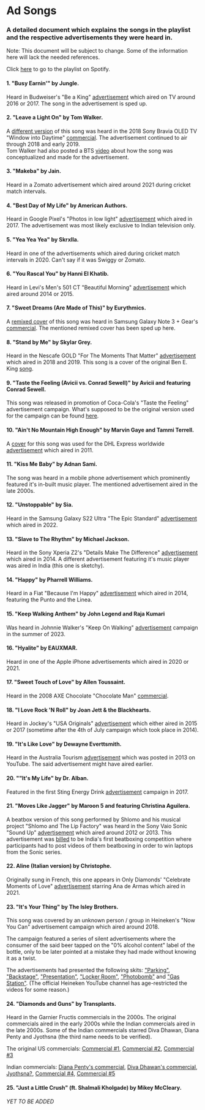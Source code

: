 # Ad Songs
### A detailed document which explains the songs in the playlist and the respective advertisements they were heard in.

Note: This document will be subject to change. Some of the information here will lack the needed references.

Click [here](https://open.spotify.com/playlist/2p3kZP5Hm4aFJfaqEfVwqU?si=2044aff811fd4b50) to go to the playlist on Spotify.

#### 1. "Busy Earnin'" by Jungle.
Heard in Budweiser's "Be a King" [advertisement](https://www.youtube.com/watch?v=NZuY_cV-x8Q) which aired on TV around 2016 or 2017. The song in the advertisement is sped up.

#### 2. "Leave a Light On" by Tom Walker.
A [different version](https://www.youtube.com/watch?v=NLpf3Ts2HeI) of this song was heard in the 2018 Sony Bravia OLED TV "Window into Daytime" [commercial](https://www.youtube.com/watch?v=CYMGZuufCLg). The advertisement continued to air through 2018 and early 2019.<br>
Tom Walker had also posted a BTS [video](https://www.youtube.com/watch?v=u8sRSWZKIwQ) about how the song was conceptualized and made for the advertisement.

#### 3. "Makeba" by Jain.
Heard in a Zomato advertisement which aired around 2021 during cricket match intervals.

#### 4. "Best Day of My Life" by American Authors.
Heard in Google Pixel's "Photos in low light" [advertisement](https://www.youtube.com/watch?v=NBNyyIKMhi8) which aired in 2017. The advertisement was most likely exclusive to Indian television only.

#### 5. "Yea Yea Yea" by Skrxlla.
Heard in one of the advertisements which aired during cricket match intervals in 2020. Can't say if it was Swiggy or Zomato.

#### 6. "You Rascal You" by Hanni El Khatib.
Heard in Levi's Men's 501 CT "Beautiful Morning" [advertisement](https://www.youtube.com/watch?v=6JwNYPgBhfM) which aired around 2014 or 2015.

#### 7. "Sweet Dreams (Are Made of This)" by Eurythmics.
A [remixed cover](https://www.youtube.com/watch?v=F0p-vkK4ICg) of this song was heard in Samsung Galaxy Note 3 + Gear's [commercial](https://www.youtube.com/watch?v=qVXD0ZogLR8). The mentioned remixed cover has been sped up here.

#### 8. "Stand by Me" by Skylar Grey.
Heard in the Nescafe GOLD "For The Moments That Matter" [advertisement](https://www.youtube.com/watch?v=04olB9MPGyk) which aired in 2018 and 2019. This song is a cover of the original Ben E. King [song](https://open.spotify.com/track/3SdTKo2uVsxFblQjpScoHy?si=2b7d8d6f1fe5409d).

#### 9. "Taste the Feeling (Avicii vs. Conrad Sewell)" by Avicii and featuring Conrad Sewell.
This song was released in promotion of Coca-Cola's "Taste the Feeling" advertisement campaign. What's supposed to be the original version used for the campaign can be found [here](https://www.youtube.com/watch?v=xa6mLZf5HVw).

#### 10. "Ain't No Mountain High Enough" by Marvin Gaye and Tammi Terrell.
A [cover](https://www.youtube.com/watch?v=CA1FFTAOEpI) for this song was used for the DHL Express worldwide [advertisement](https://www.youtube.com/watch?v=rAPXK-i2xgE) which aired in 2011.

#### 11. "Kiss Me Baby" by Adnan Sami.
The song was heard in a mobile phone advertisement which prominently featured it's in-built music player. The mentioned advertisement aired in the late 2000s.

#### 12. "Unstoppable" by Sia.
Heard in the Samsung Galaxy S22 Ultra "The Epic Standard" [advertisement](https://www.youtube.com/watch?v=BBlZiECq8ZA) which aired in 2022.

#### 13. "Slave to The Rhythm" by Michael Jackson.
Heard in the Sony Xperia Z2's "Details Make The Difference" [advertisement](https://www.youtube.com/watch?v=zuhWv7_Fef4) which aired in 2014. A different advertisement featuring it's music player was aired in India (this one is sketchy).

#### 14. "Happy" by Pharrell Williams.
Heard in a Fiat "Because I'm Happy" [advertisement](https://www.youtube.com/watch?v=eZvb9Kde03A) which aired in 2014, featuring the Punto and the Linea.

#### 15. "Keep Walking Anthem" by John Legend and Raja Kumari
Was heard in Johnnie Walker's "Keep On Walking" [advertisement](https://www.youtube.com/watch?v=EOmwv45cls8) campaign in the summer of 2023.

#### 16. "Hyalite" by EAUXMAR.
Heard in one of the Apple iPhone advertisements which aired in 2020 or 2021.

#### 17. "Sweet Touch of Love" by Allen Toussaint.
Heard in the 2008 AXE Chocolate "Chocolate Man" [commercial](https://www.youtube.com/watch?v=I4G3_jovoTc).

#### 18. "I Love Rock 'N Roll" by Joan Jett & the Blackhearts.
Heard in Jockey's "USA Originals" [advertisement](https://www.youtube.com/watch?v=LjbWuWFmeXs) which either aired in 2015 or 2017 (sometime after the 4th of July campaign which took place in 2014).

#### 19. "It's Like Love" by Dewayne Everttsmith.
Heard in the Australia Tourism [advertisement](https://www.youtube.com/watch?v=vUF7ja9ehIs) which was posted in 2013 on YouTube. The said advertisement might have aired earlier.

#### 20. ""It's My Life" by Dr. Alban.
Featured in the first Sting Energy Drink [advertisement](https://www.youtube.com/watch?v=JJ1ktpuwMRY) campaign in 2017.

#### 21. "Moves Like Jagger" by Maroon 5 and featuring Christina Aguilera.
A beatbox version of this song performed by Shlomo and his musical project "Shlomo and The Lip Factory" was heard in the Sony Vaio Sonic "Sound Up" [advertisement](https://www.youtube.com/watch?v=hsIGwau1sJ8) which aired around 2012 or 2013. This advertisement was [billed](https://www.campaignindia.in/video/sony-gets-shlomo-and-the-lip-factory-to-launch-sonic-range-of-laptops/419045) to be India's first beatboxing competition where participants had to post videos of them beatboxing in order to win laptops from the Sonic series.

#### 22. Aline (Italian version) by Christophe.
Originally sung in French, this one appears in Only Diamonds' "Celebrate Moments of Love" [advertisement](https://www.youtube.com/watch?v=x6HYfbzqYok) starring Ana de Armas which aired in 2021.

#### 23. "It's Your Thing" by The Isley Brothers.
This song was covered by an unknown person / group in Heineken's "Now You Can" advertisement campaign which aired around 2018.

The campaign featured a series of silent advertisements where the consumer of the said beer tapped on the "0% alcohol content" label of the bottle, only to be later pointed at a mistake they had made without knowing it as a twist.

The advertisements had presented the following skits: ["Parking"](https://www.youtube.com/watch?v=KNZCe3I_X7o), ["Backstage"](https://www.youtube.com/watch?v=YPaGfE851hw), ["Presentation"](https://www.youtube.com/watch?v=XRgqiPO1uuE), ["Locker Room"](https://www.youtube.com/watch?v=xdA7SZH1T94), ["Photobomb"](https://www.youtube.com/watch?v=4FULTlBuk6w) and ["Gas Station"](https://www.youtube.com/watch?v=F_tRENCSQtU).
(The official Heineken YouTube channel has age-restricted the videos for some reason.)

#### 24. "Diamonds and Guns" by Transplants.
Heard in the Garnier Fructis commercials in the 2000s. The original commercials aired in the early 2000s while the Indian commercials aired in the late 2000s. Some of the Indian commercials starred Diva Dhawan, Diana Penty and Jyothsna (the third name needs to be verified).

The original US commercials: [Commercial #1](https://www.youtube.com/watch?v=cxtLrR4i56Q), [Commercial #2](https://www.youtube.com/watch?v=GDdXZYJYqgQ), [Commercial #3](https://www.youtube.com/watch?v=ESxNl2nGA_U)

Indian commercials: [Diana Penty's commercial](https://www.youtube.com/watch?v=q-0HRdlAfPM), [Diva Dhawan's commercial](https://www.youtube.com/watch?v=Q87igE57oOg), [Jyothsna?](https://www.youtube.com/watch?v=iQSa3Gk4Wl8), [Commercial #4](https://www.youtube.com/watch?v=DWiDsh7OF3o), [Commercial #5](https://www.youtube.com/watch?v=uzjXm6CYd-Y)

#### 25. "Just a Little Crush" (ft. Shalmali Kholgade) by Mikey McCleary.
*YET TO BE ADDED*
